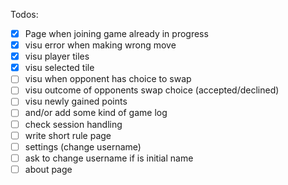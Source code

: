 Todos:

* [x] Page when joining game already in progress
* [x] visu error when making wrong move
* [x] visu player tiles
* [x] visu selected tile
* [ ] visu when opponent has choice to swap
* [ ] visu outcome of opponents swap choice (accepted/declined)
* [ ] visu newly gained points
* [ ] and/or add some kind of game log
* [ ] check session handling
* [ ] write short rule page
* [ ] settings (change username)
* [ ] ask to change username if is initial name
* [ ] about page
